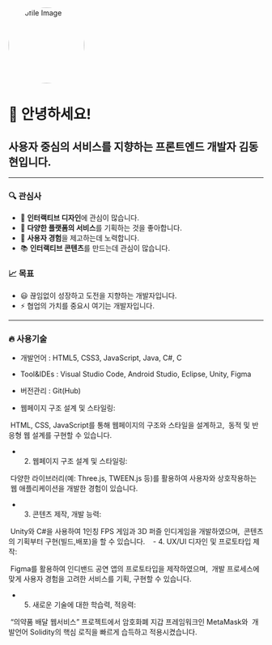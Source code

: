 <!-- Profile Image -->
<img src="path/to/your/profile-image.png" alt="Profile Image" width="150" height="150" style="border-radius: 50%;">

# 👋 안녕하세요!

## 사용자 중심의 서비스를 지향하는 프론트엔드 개발자 김동현입니다.

---

### 🔍 관심사
- 💬 **인터랙티브 디자인**에 관심이 많습니다.
- 🚀 **다양한 플랫폼의 서비스**를 기획하는 것을 좋아합니다.
- 💜 **사용자 경험**을 제고하는데 노력합니다.
- 📚 **인터랙티브 콘텐츠**를 만드는데 관심이 많습니다.

### 📈 목표
- 😃 끊임없이 성장하고 도전을 지향하는 개발자입니다.
- ⚡ 협업의 가치를 중요시 여기는 개발자입니다.
---

### 🔥 사용기술
- 개발언어 : HTML5, CSS3, JavaScript, Java, C#, C
- Tool&IDEs : Visual Studio Code, Android Studio, Eclipse, Unity, Figma
- 버전관리 : Git(Hub)

- 웹페이지 구조 설계 및 스타일링:
 
 HTML, CSS, JavaScript를 통해 웹페이지의 구조와 스타일을 설계하고,
 동적 및 반응형 웹 설계를 구현할 수 있습니다.
 
- 2. 웹페이지 구조 설계 및 스타일링:
 
 다양한 라이브러리(예: Three.js, TWEEN.js 등)를 활용하여 사용자와 상호작용하는
 웹 애플리케이션을 개발한 경험이 있습니다.

 - 3. 콘텐츠 제작, 개발 능력:
  
 Unity와 C#을 사용하여 1인칭 FPS 게임과 3D 퍼즐 인디게임을 개발하였으며,
 콘텐츠의 기획부터 구현(빌드,배포)을 할 수 있습니다.
 
 - 4. UX/UI 디자인 및 프로토타입 제작:

 Figma를 활용하여 인디밴드 공연 앱의 프로토타입을 제작하였으며,
 개발 프로세스에 맞게 사용자 경험을 고려한 서비스를 기획, 구현할 수 있습니다.
 
 - 5. 새로운 기술에 대한 학습력, 적응력:

 “의약품 배달 웹서비스” 프로젝트에서 암호화폐 지갑 프레임워크인 MetaMask와
 개발언어 Solidity의 핵심 로직을 빠르게 습득하고 적용시켰습니다.
<!-- Add more sections as needed -->
